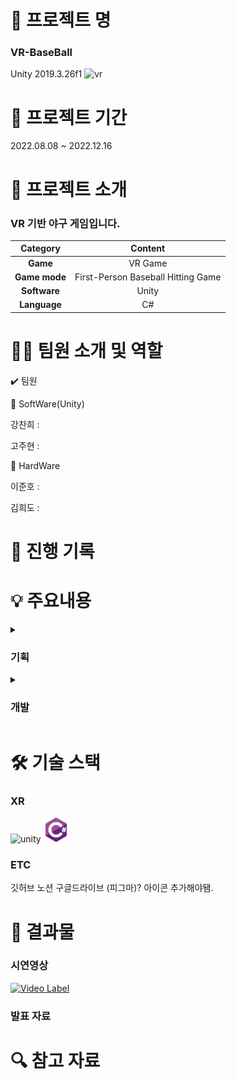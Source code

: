 # 📖 프로젝트 명
### VR-BaseBall 
Unity 2019.3.26f1
![vr](https://github.com/kcheee/VR-BaseBall-Game/assets/79074052/85033647-23c3-46d9-8e2b-fc4298a20524)

# 📆 프로젝트 기간    
2022.08.08 ~ 2022.12.16      

# 📃 프로젝트 소개

### VR 기반 야구 게임입니다.
|Category|Content|
|:---:|:---:|
|**Game**| VR Game|  
|**Game mode**| First-Person Baseball Hitting Game |     
|**Software**|  Unity|  
|**Language**|  C#|    

# 👩‍🔧 팀원 소개 및 역할

✔️ 팀원   

🔹 SoftWare(Unity)   
<p>강찬희 :</p>
<p>고주현 :</p> 

🔹 HardWare   
<p>이준호 :</p>
<p>김희도 :</p> 
    

# 📅 진행 기록



# 💡 주요내용

<details>
<summary>   
 
### 기획
</summary>
    PPT: https://drive.google.com/drive/u/0/folders/1FuUakJZkQ2Up51Opq5To0raYUu4l0Bxj
</details>

<details>
<summary>      
 
### 개발
</summary>
내용
</details>



# 🛠 기술 스택   
### XR
 <img src="https://www.vectorlogo.zone/logos/unity3d/unity3d-icon.svg" alt="unity" width="40" height="40"/> <img src="https://raw.githubusercontent.com/devicons/devicon/master/icons/csharp/csharp-original.svg" alt="csharp" width="40" height="40"/>

### ETC
깃허브 노션 구글드라이브 (피그마)? 아이콘 추가해야됌.

# 📃 결과물   
### 시연영상
[![Video Label](http://img.youtube.com/vi/UHFD1X_e1nc/0.jpg)](https://youtu.be/UHFD1X_e1nc)

### 발표 자료   


# 🔍 참고 자료   
